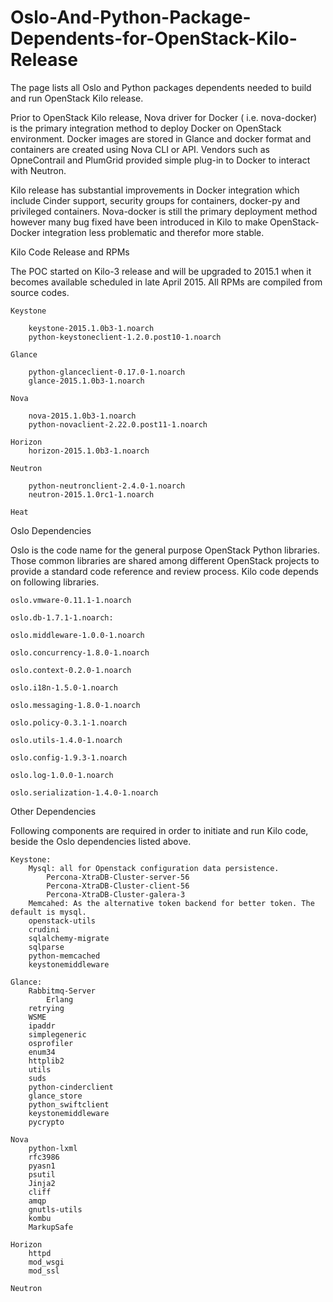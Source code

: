 # Oslo-And-Python-Package-Dependents-for-OpenStack-Kilo-Release
The page lists all Oslo and Python packages dependents needed to build and run OpenStack Kilo release.



Prior to OpenStack Kilo release, Nova driver for Docker ( i.e. nova-docker) is the primary  integration method to deploy Docker on OpenStack environment. Docker images are stored in Glance and docker format and containers are created using Nova CLI or API. Vendors such as OpneContrail and PlumGrid provided simple plug-in to Docker to interact with Neutron.

 Kilo release has substantial improvements in Docker integration which include Cinder support, security groups for containers, docker-py and privileged containers. Nova-docker is still the primary deployment method however many bug fixed have been introduced in Kilo to make OpenStack-Docker integration less problematic and therefor more stable.

       
Kilo Code Release and RPMs

The POC started on Kilo-3 release and will be upgraded to 2015.1 when it becomes available scheduled in late April 2015. All RPMs are compiled from source codes.

    Keystone

        keystone-2015.1.0b3-1.noarch
        python-keystoneclient-1.2.0.post10-1.noarch
        
    Glance

        python-glanceclient-0.17.0-1.noarch
        glance-2015.1.0b3-1.noarch
        
    Nova

        nova-2015.1.0b3-1.noarch
        python-novaclient-2.22.0.post11-1.noarch
        
    Horizon
        horizon-2015.1.0b3-1.noarch
        
    Neutron

        python-neutronclient-2.4.0-1.noarch
        neutron-2015.1.0rc1-1.noarch
        
    Heat


Oslo Dependencies

Oslo is the code name for the general purpose OpenStack Python libraries. Those common libraries are shared among different OpenStack projects to provide a standard code reference and review process. Kilo code depends on following libraries.

    oslo.vmware-0.11.1-1.noarch

    oslo.db-1.7.1-1.noarch:

    oslo.middleware-1.0.0-1.noarch

    oslo.concurrency-1.8.0-1.noarch

    oslo.context-0.2.0-1.noarch

    oslo.i18n-1.5.0-1.noarch

    oslo.messaging-1.8.0-1.noarch

    oslo.policy-0.3.1-1.noarch

    oslo.utils-1.4.0-1.noarch

    oslo.config-1.9.3-1.noarch

    oslo.log-1.0.0-1.noarch

    oslo.serialization-1.4.0-1.noarch


Other Dependencies

Following components are required in order to initiate and run Kilo code, beside the Oslo dependencies listed above.

    Keystone:
        Mysql: all for Openstack configuration data persistence.
            Percona-XtraDB-Cluster-server-56
            Percona-XtraDB-Cluster-client-56
            Percona-XtraDB-Cluster-galera-3
        Memcahed: As the alternative token backend for better token. The default is mysql.
        openstack-utils
        crudini
        sqlalchemy-migrate
        sqlparse
        python-memcached
        keystonemiddleware
        
    Glance:
        Rabbitmq-Server
            Erlang
        retrying
        WSME
        ipaddr
        simplegeneric
        osprofiler
        enum34
        httplib2
        utils
        suds
        python-cinderclient
        glance_store
        python_swiftclient
        keystonemiddleware
        pycrypto
        
    Nova
        python-lxml
        rfc3986
        pyasn1
        psutil
        Jinja2
        cliff
        amqp
        gnutls-utils
        kombu
        MarkupSafe
        
    Horizon
        httpd
        mod_wsgi
        mod_ssl
        
    Neutron


